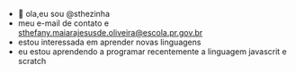 - 👋 ola,eu sou @sthezinha
- meu e-mail de contato e sthefany.maiarajesusde.oliveira@escola.pr.gov.br
- estou interessada em aprender novas linguagens
- eu estou aprendendo  a programar recentemente a linguagem  javascrit e scratch



<!---
sthezinha/sthezinha is a ✨ special ✨ repository because its `README.md` (this file) appears on your GitHub profile.
You can click the Preview link to take a look at your changes.
--->
